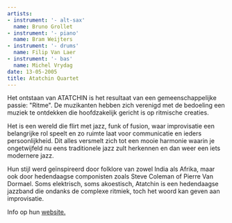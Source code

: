 ```yaml
---
artists:
- instrument: '- alt-sax'
  name: Bruno Grollet
- instrument: '- piano'
  name: Bram Weijters
- instrument: '- drums'
  name: Filip Van Laer
- instrument: '- bas'
  name: Michel Vrydag
date: 13-05-2005
title: Atatchin Quartet
---
```

Het ontstaan van ATATCHIN is het resultaat van een gemeenschappelijke passie: "Ritme". 
De muzikanten hebben zich verenigd met de bedoeling een muziek te ontdekken die 
hoofdzakelijk gericht is op ritmische creaties. 

Het is een wereld die flirt met jazz, funk of fusion, waar improvisatie een belangrijke 
rol speelt en zo ruimte laat voor communicatie en ieders persoonlijkheid. Dit alles 
versmelt zich tot een mooie harmonie waarin je ongetwijfeld nu eens traditionele jazz 
zult herkennen en dan weer een iets modernere jazz. 

Hun stijl werd geïnspireerd door folklore van zowel India als Afrika, maar ook door 
hedendaagse componisten zoals Steve Coleman of Pierre Van Dormael.
Soms elektrisch, soms akoestisch, Atatchin is een hedendaagse jazzband die ondanks 
de complexe ritmiek, toch het woord kan geven aan improvisatie. 

Info op hun [website.](http://www.atatchin.com/NL/)